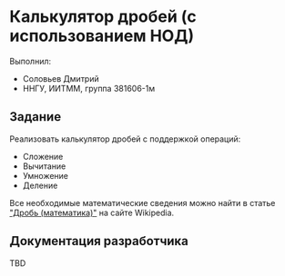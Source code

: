 # Калькулятор дробей (с использованием НОД)

Выполнил:

 - Соловьев Дмитрий
 - ННГУ, ИИТММ, группа 381606-1м

## Задание

Реализовать калькулятор дробей с поддержкой операций:

 - Сложение
 - Вычитание
 - Умножение
 - Деление

Все необходимые математические сведения можно найти в статье
["Дробь (математика)"][fraction] на сайте Wikipedia.

## Документация разработчика

TBD

<!-- LINKS -->

[fraction]: https://ru.wikipedia.org/wiki/Дробь_(математика)
